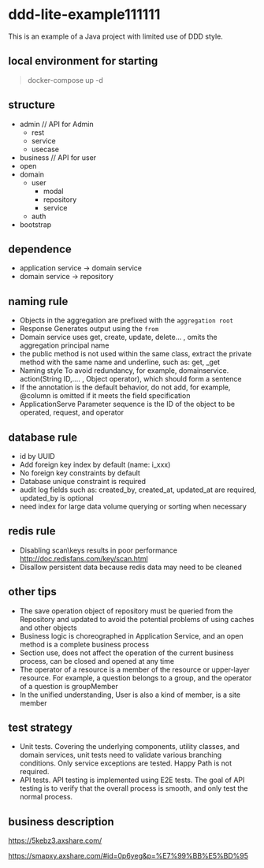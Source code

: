 
# ddd-lite-example111111

This is an example of a Java project with limited use of DDD style.

## local environment for starting

>  docker-compose up -d

## structure
- admin // API for Admin 
    - rest
    - service
    - usecase
- business // API for user 
- open
- domain 
    - user 
        - modal
        - repository
        - service
    - auth
- bootstrap 

## dependence

- application service -> domain service
- domain service -> repository

## naming rule

- Objects in the aggregation are prefixed with the `aggregation root`
- Response Generates output using the `from` 
- Domain service uses get, create, update, delete... , omits the aggregation principal name
- the public method is not used within the same class, extract the private method with the same name and underline, such as: get, _get
- Naming style To avoid redundancy, for example, domainservice. action(String ID,.... , Object operator), which should form a sentence
- If the annotation is the default behavior, do not add, for example, @column is omitted if it meets the field specification
- ApplicationServe Parameter sequence is the ID of the object to be operated, request, and operator

## database rule
- id by UUID
- Add foreign key index by default (name: i_xxx)
- No foreign key constraints by default
- Database unique constraint is required
- audit log fields such as: created_by, created_at, updated_at are required, updated_by is optional
- need index for large data volume querying or sorting when necessary


## redis rule

- Disabling scan\keys results in poor performance http://doc.redisfans.com/key/scan.html
- Disallow persistent data because redis data may need to be cleaned

## other tips 

- The save operation object of repository must be queried from the Repository and updated to avoid the potential problems of using caches and other objects
-  Business logic is choreographed in Application Service, and an open method is a complete business process
- Section use, does not affect the operation of the current business process, can be closed and opened at any time
- The operator of a resource is a member of the resource or upper-layer resource. For example, a question belongs to a group, and the operator of a question is groupMember
- In the unified understanding, User is also a kind of member, is a site member

## test strategy

- Unit tests. Covering the underlying components, utility classes, and domain services, unit tests need to validate various branching conditions. Only service exceptions are tested. Happy Path is not required.
- API tests. API testing is implemented using E2E tests. The goal of API testing is to verify that the overall process is smooth, and only test the normal process.


## business description
https://5kebz3.axshare.com/

https://smapxy.axshare.com/#id=0p6yeg&p=%E7%99%BB%E5%BD%95
